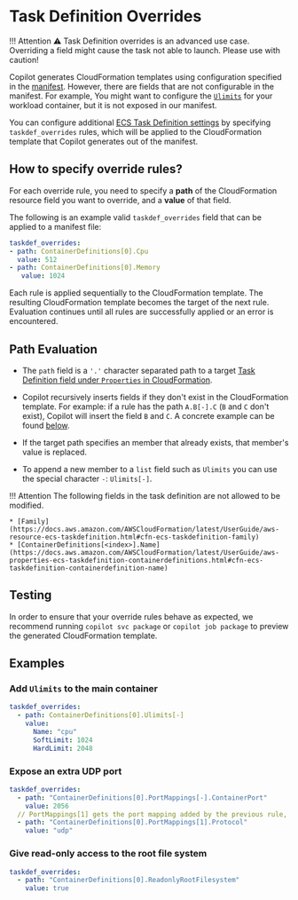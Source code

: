 # Task Definition Overrides

!!! Attention
    :warning: Task Definition overrides is an advanced use case. Overriding a field might cause the task not able to launch. Please use with caution!

Copilot generates CloudFormation templates using configuration specified in the [manifest](../manifest/overview.en.md). However, there are fields that are not configurable in the manifest. For example, You might want to configure the [`Ulimits`](https://docs.aws.amazon.com/AWSCloudFormation/latest/UserGuide/aws-properties-ecs-taskdefinition-containerdefinitions.html#cfn-ecs-taskdefinition-containerdefinition-ulimits) for your workload container, but it is not exposed in our manifest.

You can configure additional [ECS Task Definition settings](https://docs.aws.amazon.com/AWSCloudFormation/latest/UserGuide/aws-resource-ecs-taskdefinition.html) by specifying `taskdef_overrides` rules, which will be applied to the CloudFormation template that Copilot generates out of the manifest.

## How to specify override rules?
For each override rule, you need to specify a **path** of the CloudFormation resource field you want to override, and a **value** of that field.

The following is an example valid `taskdef_overrides` field that can be applied to a manifest file:

``` yaml
taskdef_overrides:
- path: ContainerDefinitions[0].Cpu
  value: 512
- path: ContainerDefinitions[0].Memory
   value: 1024
```

Each rule is applied sequentially to the CloudFormation template. The resulting CloudFormation template becomes the target of the next rule. Evaluation continues until all rules are successfully applied or an error is encountered.

## Path Evaluation

- The `path` field is a `'.'` character separated path to a target [Task Definition field under `Properties` in CloudFormation](https://docs.aws.amazon.com/AWSCloudFormation/latest/UserGuide/aws-resource-ecs-taskdefinition.html).

- Copilot recursively inserts fields if they don't exist in the CloudFormation template. For example: if a rule has the path `A.B[-].C` (`B` and `C` don't exist), Copilot will insert the field `B` and `C`. A concrete example can be found [below](#add-ulimits-to-the-main-container).

- If the target path specifies an member that already exists, that member's value is replaced.

- To append a new member to a `list` field such as `Ulimits` you can use the special character `-`: `Ulimits[-]`.

!!! Attention
    The following fields in the task definition are not allowed to be modified.

    * [Family](https://docs.aws.amazon.com/AWSCloudFormation/latest/UserGuide/aws-resource-ecs-taskdefinition.html#cfn-ecs-taskdefinition-family)
    * [ContainerDefinitions[<index>].Name](https://docs.aws.amazon.com/AWSCloudFormation/latest/UserGuide/aws-properties-ecs-taskdefinition-containerdefinitions.html#cfn-ecs-taskdefinition-containerdefinition-name)

## Testing

In order to ensure that your override rules behave as expected, we recommend running `copilot svc package` or `copilot job package` to preview the generated CloudFormation template.

## Examples

### Add `Ulimits` to the main container

``` yaml
taskdef_overrides:
  - path: ContainerDefinitions[0].Ulimits[-]
    value:
      Name: "cpu"
      SoftLimit: 1024
      HardLimit: 2048
```

### Expose an extra UDP port

``` yaml
taskdef_overrides:
  - path: "ContainerDefinitions[0].PortMappings[-].ContainerPort"
    value: 2056
  // PortMappings[1] gets the port mapping added by the previous rule, since by default Copilot creates a port mapping.
  - path: "ContainerDefinitions[0].PortMappings[1].Protocol"
    value: "udp"
```

### Give read-only access to the root file system

``` yaml
taskdef_overrides:
  - path: "ContainerDefinitions[0].ReadonlyRootFilesystem"
    value: true
```
